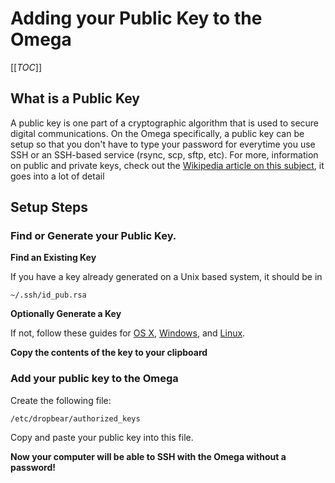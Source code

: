 # Adding your Public Key to the Omega

[[_TOC_]]

## What is a Public Key

A public key is one part of a cryptographic algorithm that is used to secure digital communications. On the Omega specifically, a public key can be setup so that you don't have to type your password for everytime you use SSH or an SSH-based service (rsync, scp, sftp, etc). For more, information on public and private keys, check out the [Wikipedia article on this subject](https://en.wikipedia.org/wiki/Public-key_cryptography), it goes into a lot of detail


## Setup Steps

### Find or Generate your Public Key.

**Find an Existing Key**

If you have a key already generated on a Unix based system, it should be in 
```
~/.ssh/id_pub.rsa
```

**Optionally Generate a Key**

If not, follow these guides for [OS X](https://help.github.com/articles/generating-an-ssh-key/#platform-mac), [Windows](https://help.github.com/articles/generating-an-ssh-key/#platform-windows), and [Linux](https://help.github.com/articles/generating-an-ssh-key/#platform-linux).

**Copy the contents of the key to your clipboard**

### Add your public key to the Omega

Create the following file:
```
/etc/dropbear/authorized_keys
```

Copy and paste your public key into this file.

**Now your computer will be able to SSH with the Omega without a password!**